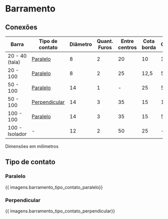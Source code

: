 # Barramento
## Conexões
| Barra | Tipo de contato | Diâmetro | Quant. Furos | Entre centros | Cota borda | Contato |
| ----- | --------------- | -------- | ------------ | ------------- | ---------- | ------- |
| 20 - 40 (tala) | [Paralelo](#paralelo) | 8 | 2 | 20 | 10 | 30 |
| 20 - 100 | [Paralelo](#paralelo) | 8 | 2 | 25 | 12,5 | 50 |
| 50 - 100 | [Paralelo](#paralelo) | 14 | 1 | - | 25 | 50 |
| 50 - 100 | [Perpendicular](#perpendicular) | 14 | 3 | 35 | 15 | 100 |
| 100 - 100 | [Paralelo](#paralelo) | 14 | 3 | 35 | 15 | 50 |
| 100 - Isolador | - | 12 | 2 | 50 | 25 | - |

Dimensões em milímetros

## Tipo de contato
### Paralelo

{{ imagens.barramento_tipo_contato_paralelo}}

### Perpendicular

{{ imagens.barramento_tipo_contato_perpendicular}}

